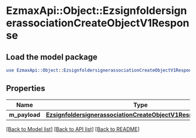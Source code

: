 # EzmaxApi::Object::EzsignfoldersignerassociationCreateObjectV1Response

## Load the model package
```perl
use EzmaxApi::Object::EzsignfoldersignerassociationCreateObjectV1Response;
```

## Properties
Name | Type | Description | Notes
------------ | ------------- | ------------- | -------------
**m_payload** | [**EzsignfoldersignerassociationCreateObjectV1ResponseMPayload**](EzsignfoldersignerassociationCreateObjectV1ResponseMPayload.md) |  | 

[[Back to Model list]](../README.md#documentation-for-models) [[Back to API list]](../README.md#documentation-for-api-endpoints) [[Back to README]](../README.md)


